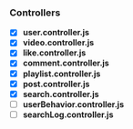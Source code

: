 ### Controllers

- [x] **user.controller.js**
- [x] **video.controller.js**
- [x] **like.controller.js**
- [x] **comment.controller.js**
- [x] **playlist.controller.js**
- [x] **post.controller.js**
- [x] **search.controller.js**
- [ ] **userBehavior.controller.js**
- [ ] **searchLog.controller.js**
